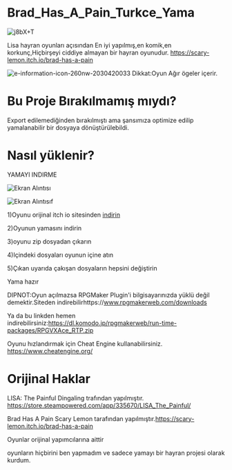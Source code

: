# Brad_Has_A_Pain_Turkce_Yama

![j8bX+T](https://github.com/BeytullahEvmek/Brad_Has_A_Pain_Turkce_Yama/assets/130393344/e8c87dab-c75c-44e7-b8e0-92137d080a66)

Lisa hayran oyunları açısından En iyi yapılmış,en komik,en korkunç,Hiçbirşeyi ciddiye almayan bir hayran oyunudur.
https://scary-lemon.itch.io/brad-has-a-pain

![e-information-icon-260nw-2030420033](https://github.com/BeytullahEvmek/Brad_Has_A_Pain_Turkce_Yama/assets/130393344/bb01ee9c-c18b-4ecc-888d-51bcbe610893)
Dikkat:Oyun Ağır ögeler içerir.
# Bu Proje Bırakılmamış mıydı?
Export edilemediğinden bırakılmıştı ama şansımıza optimize edilip yamalanabilir bir dosyaya dönüştürülebildi.
# Nasıl yüklenir?

YAMAYI INDIRME

![Ekran Alıntısı](https://github.com/BeytullahEvmek/Lisa-the-Hopeful-Turkce-yama/assets/130393344/23541f5b-bb8b-46f2-921f-f2d2cd2b3f61)

![Ekran Alıntısıf](https://github.com/BeytullahEvmek/Lisa-the-Hopeful-Turkce-yama/assets/130393344/ba4e91fa-3b42-4592-baaa-b510b7d7d408)


1)Oyunu orijinal itch io sitesinden [indirin](https://scary-lemon.itch.io/brad-has-a-pain)

2)Oyunun yamasını indirin

3)oyunu zip dosyadan çıkarın

4)Içindeki dosyaları oyunun içine atın

5)Çıkan uyarıda çakışan dosyaların hepsini değiştirin

Yama hazır

DIPNOT:Oyun açılmazsa RPGMaker Plugin'i bilgisayarınızda yüklü değil demektir.Siteden indirebilirhttps://www.rpgmakerweb.com/downloads

Ya da bu linkden hemen indirebilirsiniz:https://dl.komodo.jp/rpgmakerweb/run-time-packages/RPGVXAce_RTP.zip

Oyunu hızlandırmak için Cheat Engine kullanabilirsiniz. https://www.cheatengine.org/

# Orijinal Haklar
LISA: The Painful Dingaling trafından yapılmıştır.                               https://store.steampowered.com/app/335670/LISA_The_Painful/

Brad Has A Pain Scary Lemon tarafından yapılmıştır.https://scary-lemon.itch.io/brad-has-a-pain

Oyunlar orijinal yapımcılarına aittir                                          

oyunların hiçbirini ben yapmadım ve sadece yamayı bir hayran projesi olarak kurdum. 
